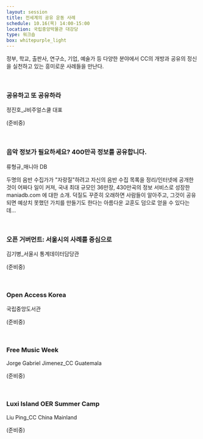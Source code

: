 ```yaml
---
layout: session
title: 전세계의 공유 운동 사례
schedule: 10.16(목) 14:00-15:00
location: 국립중앙박물관 대강당
type: 워크숍
box: whitepurple_light
---
```



정부, 학교, 출판사, 연구소, 기업, 예술가 등 다양한 분야에서 CC의 개방과 공유의 정신을 실천하고 있는 흥미로운 사례들을 만난다. 

<br>


### 공유하고 또 공유하라

정진호_J비주얼스쿨 대표

(준비중)

<br>


### 음악 정보가 필요하세요? 400만곡 정보를 공유합니다.

류형규_매니아 DB

두명의 음반 수집가가 "자랑질"하려고 자신의 음반 수집 목록을 정리/인터넷에 공개한 것이 어짜다 일이 커져, 국내 최대 규모인 36만장, 430만곡의 정보 서비스로 성장한 maniadb.com 에 대한 소개. 덕질도 꾸준히 오래하면 사람들이 알아주고, 그것이 공유되면 예상치 못했던 가치를 만들기도 한다는 아름다운 교훈도 덤으로 얻을 수 있다는데...

<br>


### 오픈 거버먼트: 서울시의 사례를 중심으로

김기병_서울시 통계데이터담당관

(준비중)

<br>


### Open Access Korea

국립중앙도서관

(준비중)

<br>


### Free Music Week

Jorge Gabriel Jimenez_CC Guatemala 

(준비중)

<br>

### Luxi Island OER Summer Camp

Liu Ping_CC China Mainland

(준비중)

<br>


